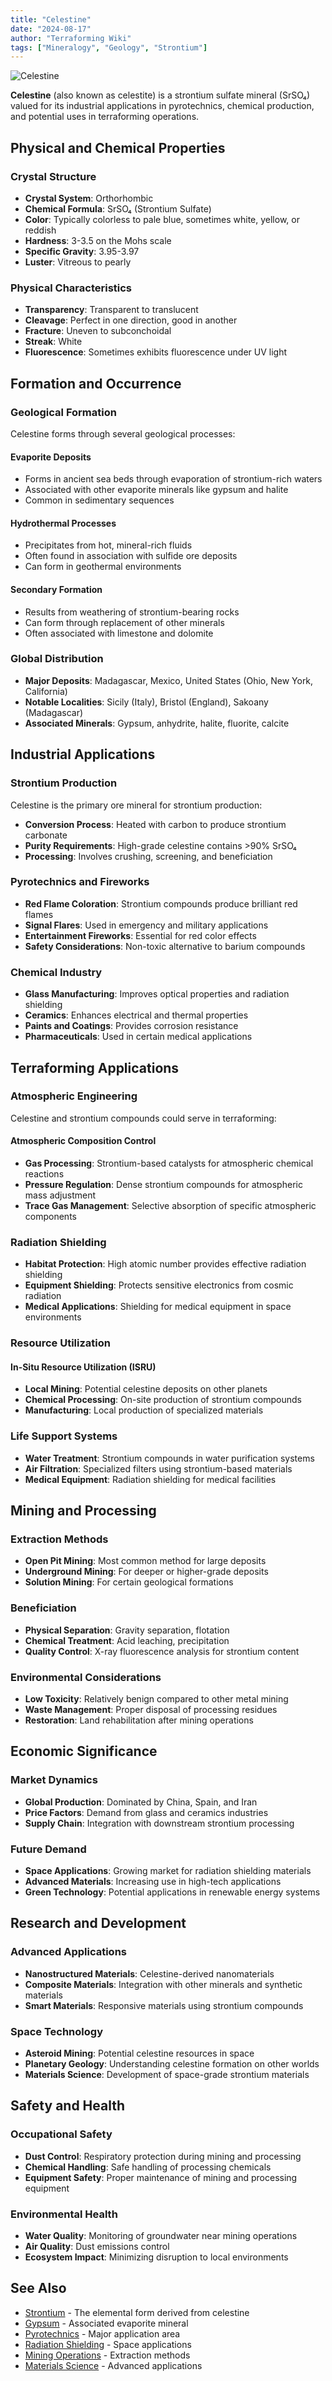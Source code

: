 ```yaml
---
title: "Celestine"
date: "2024-08-17"
author: "Terraforming Wiki"
tags: ["Mineralogy", "Geology", "Strontium"]
---
```


![Celestine](https://upload.wikimedia.org/wikipedia/commons/c/c5/Celestine-cz06b.jpg)

**Celestine** (also known as celestite) is a strontium sulfate mineral (SrSO₄) valued for its industrial applications in pyrotechnics, chemical production, and potential uses in terraforming operations.

## Physical and Chemical Properties

### Crystal Structure
- **Crystal System**: Orthorhombic
- **Chemical Formula**: SrSO₄ (Strontium Sulfate)
- **Color**: Typically colorless to pale blue, sometimes white, yellow, or reddish
- **Hardness**: 3-3.5 on the Mohs scale
- **Specific Gravity**: 3.95-3.97
- **Luster**: Vitreous to pearly

### Physical Characteristics
- **Transparency**: Transparent to translucent
- **Cleavage**: Perfect in one direction, good in another
- **Fracture**: Uneven to subconchoidal
- **Streak**: White
- **Fluorescence**: Sometimes exhibits fluorescence under UV light

## Formation and Occurrence

### Geological Formation
Celestine forms through several geological processes:

#### Evaporite Deposits
- Forms in ancient sea beds through evaporation of strontium-rich waters
- Associated with other evaporite minerals like gypsum and halite
- Common in sedimentary sequences

#### Hydrothermal Processes
- Precipitates from hot, mineral-rich fluids
- Often found in association with sulfide ore deposits
- Can form in geothermal environments

#### Secondary Formation
- Results from weathering of strontium-bearing rocks
- Can form through replacement of other minerals
- Often associated with limestone and dolomite

### Global Distribution
- **Major Deposits**: Madagascar, Mexico, United States (Ohio, New York, California)
- **Notable Localities**: Sicily (Italy), Bristol (England), Sakoany (Madagascar)
- **Associated Minerals**: Gypsum, anhydrite, halite, fluorite, calcite

## Industrial Applications

### Strontium Production
Celestine is the primary ore mineral for strontium production:
- **Conversion Process**: Heated with carbon to produce strontium carbonate
- **Purity Requirements**: High-grade celestine contains >90% SrSO₄
- **Processing**: Involves crushing, screening, and beneficiation

### Pyrotechnics and Fireworks
- **Red Flame Coloration**: Strontium compounds produce brilliant red flames
- **Signal Flares**: Used in emergency and military applications
- **Entertainment Fireworks**: Essential for red color effects
- **Safety Considerations**: Non-toxic alternative to barium compounds

### Chemical Industry
- **Glass Manufacturing**: Improves optical properties and radiation shielding
- **Ceramics**: Enhances electrical and thermal properties
- **Paints and Coatings**: Provides corrosion resistance
- **Pharmaceuticals**: Used in certain medical applications

## Terraforming Applications

### Atmospheric Engineering
Celestine and strontium compounds could serve in terraforming:

#### Atmospheric Composition Control
- **Gas Processing**: Strontium-based catalysts for atmospheric chemical reactions
- **Pressure Regulation**: Dense strontium compounds for atmospheric mass adjustment
- **Trace Gas Management**: Selective absorption of specific atmospheric components

### Radiation Shielding
- **Habitat Protection**: High atomic number provides effective radiation shielding
- **Equipment Shielding**: Protects sensitive electronics from cosmic radiation
- **Medical Applications**: Shielding for medical equipment in space environments

### Resource Utilization
#### In-Situ Resource Utilization (ISRU)
- **Local Mining**: Potential celestine deposits on other planets
- **Chemical Processing**: On-site production of strontium compounds
- **Manufacturing**: Local production of specialized materials

### Life Support Systems
- **Water Treatment**: Strontium compounds in water purification systems
- **Air Filtration**: Specialized filters using strontium-based materials
- **Medical Equipment**: Radiation shielding for medical facilities

## Mining and Processing

### Extraction Methods
- **Open Pit Mining**: Most common method for large deposits
- **Underground Mining**: For deeper or higher-grade deposits
- **Solution Mining**: For certain geological formations

### Beneficiation
- **Physical Separation**: Gravity separation, flotation
- **Chemical Treatment**: Acid leaching, precipitation
- **Quality Control**: X-ray fluorescence analysis for strontium content

### Environmental Considerations
- **Low Toxicity**: Relatively benign compared to other metal mining
- **Waste Management**: Proper disposal of processing residues
- **Restoration**: Land rehabilitation after mining operations

## Economic Significance

### Market Dynamics
- **Global Production**: Dominated by China, Spain, and Iran
- **Price Factors**: Demand from glass and ceramics industries
- **Supply Chain**: Integration with downstream strontium processing

### Future Demand
- **Space Applications**: Growing market for radiation shielding materials
- **Advanced Materials**: Increasing use in high-tech applications
- **Green Technology**: Potential applications in renewable energy systems

## Research and Development

### Advanced Applications
- **Nanostructured Materials**: Celestine-derived nanomaterials
- **Composite Materials**: Integration with other minerals and synthetic materials
- **Smart Materials**: Responsive materials using strontium compounds

### Space Technology
- **Asteroid Mining**: Potential celestine resources in space
- **Planetary Geology**: Understanding celestine formation on other worlds
- **Materials Science**: Development of space-grade strontium materials

## Safety and Health

### Occupational Safety
- **Dust Control**: Respiratory protection during mining and processing
- **Chemical Handling**: Safe handling of processing chemicals
- **Equipment Safety**: Proper maintenance of mining and processing equipment

### Environmental Health
- **Water Quality**: Monitoring of groundwater near mining operations
- **Air Quality**: Dust emissions control
- **Ecosystem Impact**: Minimizing disruption to local environments

## See Also

- [Strontium](/wiki/strontium) - The elemental form derived from celestine
- [Gypsum](/wiki/gypsum) - Associated evaporite mineral
- [Pyrotechnics](/wiki/pyrotechnics) - Major application area
- [Radiation Shielding](/wiki/radiation-shielding) - Space applications
- [Mining Operations](/wiki/mining-operations) - Extraction methods
- [Materials Science](/wiki/materials-science) - Advanced applications